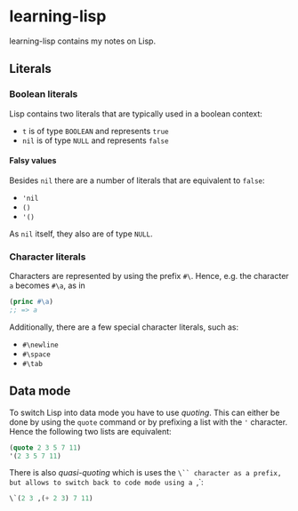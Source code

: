 # learning-lisp

learning-lisp contains my notes on Lisp.

## Literals

### Boolean literals

Lisp contains two literals that are typically used in a boolean context:

- `t` is of type `BOOLEAN` and represents `true`
- `nil` is of type `NULL` and represents `false`

#### Falsy values

Besides `nil` there are a number of literals that are equivalent to `false`:

- `'nil`
- `()`
- `'()`

As `nil` itself, they also are of type `NULL`.

### Character literals

Characters are represented by using the prefix `#\`. Hence, e.g. the character `a` becomes `#\a`, as in

```lisp
(princ #\a)
;; => a
```

Additionally, there are a few special character literals, such as:

- `#\newline`
- `#\space`
- `#\tab`

## Data mode

To switch Lisp into data mode you have to use *quoting*. This can either be done by using the `quote` command or by prefixing a list with the `'` character. Hence the following two lists are equivalent:

```lisp
(quote 2 3 5 7 11)
'(2 3 5 7 11)
```

There is also *quasi-quoting* which is uses the `\`` character as a prefix, but allows to switch back to code mode using a `,`:

```lisp
\`(2 3 ,(+ 2 3) 7 11)
```
